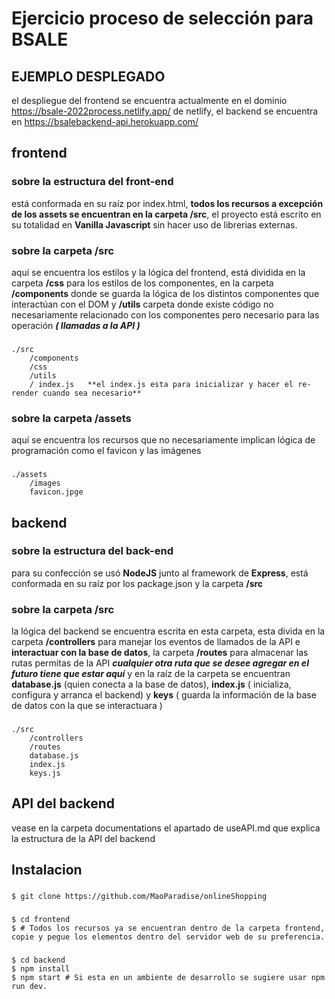 # Ejercicio proceso de selección para BSALE

## EJEMPLO DESPLEGADO
el despliegue del frontend se encuentra actualmente en el dominio https://bsale-2022process.netlify.app/ de netlify, el backend se encuentra en https://bsalebackend-api.herokuapp.com/

## frontend

### sobre la estructura del front-end

está conformada en su raíz por index.html, **todos los recursos a excepción de los assets se encuentran en la carpeta /src**, el proyecto está escrito en su totalidad en **Vanilla Javascript**
sin hacer uso de librerias externas.

### sobre la carpeta /src

aquí se encuentra los estilos y la lógica del frontend, está dividida en la carpeta **/css** para los estilos de los componentes, en la carpeta **/components** donde se guarda la lógica de los distintos componentes que interactúan con el DOM y **/utils** carpeta donde existe código no necesariamente relacionado con los componentes pero necesario para las operación **_( llamadas a la API )_**  

###
    ./src  
        /components  
        /css  
        /utils  
        / index.js   **el index.js esta para inicializar y hacer el re-render cuando sea necesario**


### sobre la carpeta /assets

aquí se encuentra los recursos que no necesariamente implican lógica de programación como el favicon y las imágenes  

###
    ./assets  
        /images    
        favicon.jpge   

  

   


## backend

### sobre la estructura del back-end
para su confección se usó **NodeJS** junto al framework de **Express**, está conformada en su raíz por los package.json y la carpeta **/src**


### sobre la carpeta /src


la lógica del backend se encuentra escrita en esta carpeta, esta divida en la carpeta **/controllers** para manejar los eventos de llamados de la API e **interactuar con la base de datos**, la carpeta **/routes** para almacenar las rutas permitas de la API _**cualquier otra ruta que se desee agregar en el futuro tiene que estar aquí**_ y en la raíz de la carpeta se encuentran **database.js** (quien conecta a la base de datos), **index.js** ( inicializa, configura y arranca el backend) y **keys** ( guarda la información de la base de datos con la que se interactuara )  

###
    ./src  
        /controllers    
        /routes    
        database.js    
        index.js  
        keys.js 

## API del backend

vease en la carpeta documentations el apartado de useAPI.md que explica la estructura de la API del backend


## Instalacion
###
    $ git clone https://github.com/MaoParadise/onlineShopping

###
    $ cd frontend
    $ # Todos los recursos ya se encuentran dentro de la carpeta frontend, copie y pegue los elementos dentro del servidor web de su preferencia.

###
    $ cd backend
    $ npm install
    $ npm start # Si esta en un ambiente de desarrollo se sugiere usar npm run dev.

